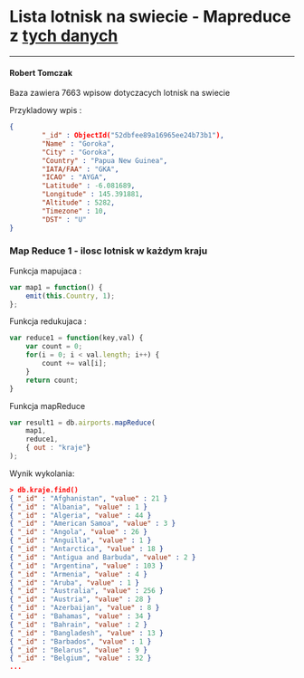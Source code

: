 # Lista lotnisk na swiecie - Mapreduce z [tych danych]("http://openflights.org/data.html")
___

#### Robert Tomczak

Baza zawiera 7663 wpisow dotyczacych lotnisk na swiecie

Przykladowy wpis :

```json
{
        "_id" : ObjectId("52dbfee89a16965ee24b73b1"),
        "Name" : "Goroka",
        "City" : "Goroka",
        "Country" : "Papua New Guinea",
        "IATA/FAA" : "GKA",
        "ICAO" : "AYGA",
        "Latitude" : -6.081689,
        "Longitude" : 145.391881,
        "Altitude" : 5282,
        "Timezone" : 10,
        "DST" : "U"
}
```

### Map Reduce 1 - ilosc lotnisk w każdym kraju

Funkcja mapujaca :

```js
var map1 = function() {
    emit(this.Country, 1);
};
```

Funkcja redukujaca :

```js
var reduce1 = function(key,val) {
    var count = 0;
    for(i = 0; i < val.length; i++) {
        count += val[i];
    }
    return count;
}
```

Funkcja mapReduce

```js
var result1 = db.airports.mapReduce(
    map1,
    reduce1,
    { out : "kraje"}
);
```

Wynik wykolania:

```json
> db.kraje.find()
{ "_id" : "Afghanistan", "value" : 21 }
{ "_id" : "Albania", "value" : 1 }
{ "_id" : "Algeria", "value" : 44 }
{ "_id" : "American Samoa", "value" : 3 }
{ "_id" : "Angola", "value" : 26 }
{ "_id" : "Anguilla", "value" : 1 }
{ "_id" : "Antarctica", "value" : 18 }
{ "_id" : "Antigua and Barbuda", "value" : 2 }
{ "_id" : "Argentina", "value" : 103 }
{ "_id" : "Armenia", "value" : 4 }
{ "_id" : "Aruba", "value" : 1 }
{ "_id" : "Australia", "value" : 256 }
{ "_id" : "Austria", "value" : 28 }
{ "_id" : "Azerbaijan", "value" : 8 }
{ "_id" : "Bahamas", "value" : 34 }
{ "_id" : "Bahrain", "value" : 2 }
{ "_id" : "Bangladesh", "value" : 13 }
{ "_id" : "Barbados", "value" : 1 }
{ "_id" : "Belarus", "value" : 9 }
{ "_id" : "Belgium", "value" : 32 }
...
```